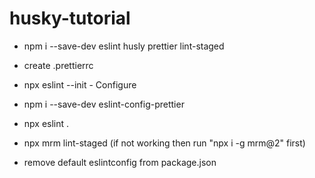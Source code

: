 # husky-tutorial

- npm i --save-dev eslint husly prettier lint-staged
- create .prettierrc
- npx eslint --init - Configure
- npm i --save-dev eslint-config-prettier
- npx eslint .
- npx mrm lint-staged (if not working then run "npx i -g mrm@2" first)

- remove default eslintconfig from package.json

